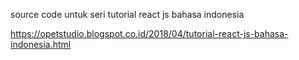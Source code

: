 source code untuk seri tutorial react js bahasa indonesia

https://opetstudio.blogspot.co.id/2018/04/tutorial-react-js-bahasa-indonesia.html
